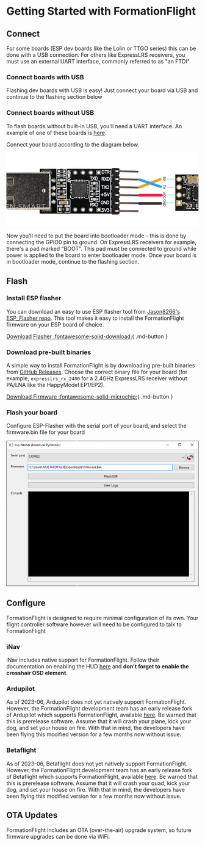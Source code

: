 # Getting Started with FormationFlight

## Connect

For some boards (ESP dev boards like the Lolin or TTGO series) this can be done with a USB connection. For others like ExpressLRS receivers, you must use an external UART interface, commonly referred to as "an FTDI". 

### Connect boards with USB

Flashing dev boards with USB is easy! Just connect your board via USB and continue to the flashing section below

### Connect boards without USB

To flash boards without built-in USB, you'll need a UART interface. An example of one of these boards is [here](https://www.amazon.com/FT232RL-Adapter-Breakout-Converter-Arduino/dp/B08B878T7T).

Connect your board according to the diagram below.

![UART flashing diagram](/assets/images/FTDIConn.png)

Now you'll need to put the board into bootloader mode - this is done by connecting the GPIO0 pin to ground. On ExpressLRS receivers for example, there's a pad marked "BOOT". This pad must be connected to ground while power is applied to the board to enter bootloader mode. Once your board is in bootloader mode, continue to the flashing section.

## Flash

### Install ESP flasher

You can download an easy to use ESP flasher tool from [Jason8266's ESP\_Flasher repo](https://github.com/Jason2866/ESP_Flasher/releases). This tool makes it easy to install the FormationFlight firmware on your ESP board of choice.

[Download Flasher :fontawesome-solid-download:](https://github.com/Jason2866/ESP_Flasher/releases){ .md-button }

### Download pre-built binaries

A simple way to install FormationFlight is by downloading pre-built binaries from [GitHub Releases](https://github.com/FormationFlight/FormationFlight/releases/latest). Choose the correct binary file for your board (for example, `expresslrs_rx_2400` for a 2.4GHz ExpressLRS receiver without PA/LNA like the HappyModel EP1/EP2).

[Download Firmware :fontawesome-solid-microchip:](https://github.com/FormationFlight/FormationFlight/releases/latest){ .md-button }

### Flash your board

Configure ESP-Flasher with the serial port of your board, and select the firmware.bin file for your board

![ESP-Flasher screenshot](/assets/images/ESP-Flasher_pi0pgRDAuP.png)


## Configure

FormationFlight is designed to require minimal configuration of its own. Your flight controller software however will need to be configured to talk to FormationFlight

### iNav

iNav includes native support for FormationFlight. Follow their documentation on enabling the HUD [here](https://github.com/iNavFlight/inav/wiki/OSD-Hud-and-ESP32-radars#esp32-lora-modem-inav-radar-project) and **don't forget to enable the crosshair OSD element**.

### Ardupilot

As of 2023-06, Ardupilot does not yet natively support FormationFlight. However, the FormationFlight development team has an early release fork of Ardupilot which supports FormationFlight, available [here](https://github.com/MUSTARDTIGERFPV/Ardupilot). Be warned that this is prerelease software. Assume that it will crash your plane, kick your dog, and set your house on fire. With that in mind, the developers have been flying this modified version for a few months now without issue.

### Betaflight

As of 2023-06, Betaflight does not yet natively support FormationFlight. However, the FormationFlight development team has an early release fork of Betaflight which supports FormationFlight, available [here](https://github.com/MUSTARDTIGERFPV/Betaflight). Be warned that this is prerelease software. Assume that it will crash your quad, kick your dog, and set your house on fire. With that in mind, the developers have been flying this modified version for a few months now without issue.


## OTA Updates

FormationFlight includes an OTA (over-the-air) upgrade system, so future firmware upgrades can be done via WiFi.

